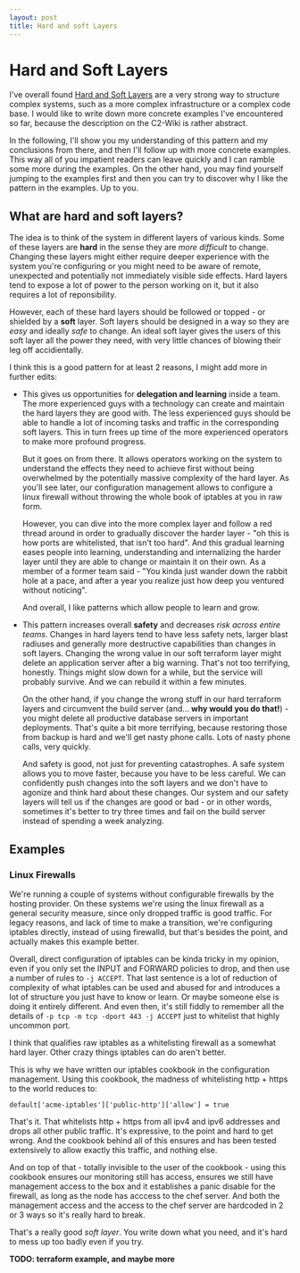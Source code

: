 ```yaml
---
layout: post
title: Hard and soft Layers
---
```


# Hard and Soft Layers

I've overall found [Hard and Soft Layers](http://wiki.c2.com/?AlternateHardAndSoftLayers) are
a very strong way to structure complex systems, such as a more complex infrastructure or a
complex code base. I would like to write down more concrete examples I've encountered
so far, because the description on the C2-Wiki is rather abstract. 

In the following, I'll show you my understanding of this pattern and my conclusions from there,
and then I'll follow up with more concrete examples. This way all of you impatient readers can leave
quickly and I can ramble some more during the examples. On the other hand, you may find yourself jumping
to the examples first and then you can try to discover why I like the pattern in the examples. Up to you. 

## What are hard and soft layers?

The idea is to think of the system in different layers of various kinds. Some of these layers
are **hard** in the sense they are *more difficult* to change. Changing these layers might either
require deeper experience with the system you're configuring or you might need to be aware of
remote, unexpected and potentially not immediately visible side effects. Hard layers tend to expose
a lot of power to the person working on it, but it also requires a lot of reponsibility.

However, each of these hard layers should be followed or topped - or shielded by a **soft** layer.
Soft layers should be designed in a way so they are *easy* and ideally *safe* to change. An ideal
soft layer gives the users of this soft layer all the power they need, with very little chances
of blowing their leg off accidientally. 

I think this is a good pattern for at least 2 reasons, I might add more in further edits:

 - This gives us opportunities for **delegation and learning** inside a team. The more experienced 
   guys with a technology can create and maintain the hard layers they are good with. The less
   experienced guys should be able to handle a lot of incoming tasks and traffic in the
   corresponding soft layers. This in turn frees up time of the more experienced operators to
   make more profound progress. 
   
   But it goes on from there. It allows operators working on the system to understand the effects
   they need to achieve first without being overwhelmed by the potentially massive complexity
   of the hard layer. As you'll see later, our configuration management allows to configure 
   a linux firewall without throwing the whole book of iptables at you in raw form.
   
   However, you can dive into the more complex layer and follow a red thread around in order to
   gradually discover the harder layer - "oh this is how ports are whitelisted, that isn't too hard".
   And this gradual learning eases people into learning, understanding and internalizing the
   harder layer until they are able to change or maintain it on their own. As a member of a former
   team said - "You kinda just wander down the rabbit hole at a pace, and after a year you realize
   just how deep you ventured without noticing".
   
   And overall, I like patterns which allow people to learn and grow.
  
 - This pattern increases overall **safety** and decreases *risk across entire teams*. Changes in hard 
   layers tend to have less safety nets, larger blast radiuses and generally more destructive
   capabilities than changes in soft layers. Changing the wrong value in our soft terraform
   layer might delete an application server after a big warning. That's not too terrifying, honestly.
   Things might slow down for a while, but the service will probably survive. And we can rebuild it
   within a few minutes.
   
   On the other hand, if you change the wrong stuff in our hard terraform
   layers and circumvent the build server (and... **why would you do that!**) - you might delete
   all productive database servers in important deployments. That's quite a bit more terrifying, 
   because restoring those from backup is hard and we'll get nasty phone calls. Lots of nasty
   phone calls, very quickly. 
   
   And safety is good, not just for preventing catastrophes. A safe system allows you to move 
   faster, because you have to be less careful. We can confidently push changes into the soft
   layers and we don't have to agonize and think hard about these changes. Our system and our
   safety layers will tell us if the changes are good or bad - or in other words, sometimes it's
   better to try three times and fail on the build server instead of spending a week analyzing. 
   
## Examples

### Linux Firewalls

We're running a couple of systems without configurable firewalls by the hosting provider. On these
systems we're using the linux firewall as a general security measure, since only dropped traffic
is good traffic. For legacy reasons, and lack of time to make a transition, we're configuring 
iptables directly, instead of using firewalld, but that's besides the point, and actually
makes this example better. 

Overall, direct configuration of iptables can be kinda tricky in my opinion, even if you 
only set the INPUT and FORWARD policies to drop, and then use a number of rules to `-j ACCEPT`. 
That last sentence is a lot of reduction of complexity of what iptables can be used and
abused for and introduces a lot of structure you just have to know or learn. Or maybe someone
else is doing it entirely different. And even then, it's still fiddly to remember all the
details of `-p tcp -m tcp -dport 443 -j ACCEPT` just to whitelist that highly uncommon port.

I think that qualifies raw iptables as a whitelisting firewall as a somewhat hard layer. Other
crazy things iptables can do aren't better.

This is why we have written our iptables cookbook in the configuration management. Using this
cookbook, the madness of whitelisting http + https to the world reduces to:

```
default['acme-iptables']['public-http']['allow'] = true
```

That's it. That whitelists http + https from all ipv4 and ipv6 addresses and drops
all other public traffic. It's expressive, to the point and hard to get wrong. And
the cookbook behind all of this ensures and has been tested extensively to allow
exactly this traffic, and nothing else.

And on top of  that - totally invisible to the user of the cookbook - using this cookbook
ensures our monitoring  still has access, ensures we still have management access
to the box and it establishes a panic disable for the firewall, as long as the node has
acccess to the chef server. And both the management access and the access to
the chef server are hardcoded in 2 or 3 ways so it's really hard to break.

That's a really good *soft layer*. You write down what you need, and it's hard to mess up
too badly even if you try. 

**TODO: terraform example, and maybe more**
